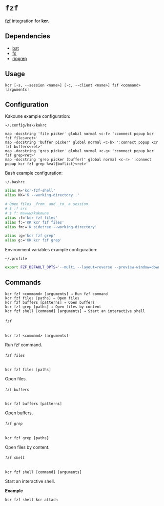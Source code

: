 # `fzf`

[fzf] integration for **kcr**.

[fzf]: https://github.com/junegunn/fzf

## Dependencies

- [bat]
- [fd]
- [ripgrep]

[bat]: https://github.com/sharkdp/bat
[fd]: https://github.com/sharkdp/fd
[ripgrep]: https://github.com/BurntSushi/ripgrep

## Usage

```
kcr [-s, --session <name>] [-c, --client <name>] fzf <command> [arguments]
```

## Configuration

Kakoune example configuration:

`~/.config/kak/kakrc`

``` kak
map -docstring 'file picker' global normal <c-f> ':connect popup kcr fzf files<ret>'
map -docstring 'buffer picker' global normal <c-b> ':connect popup kcr fzf buffers<ret>'
map -docstring 'grep picker' global normal <c-g> ':connect popup kcr fzf grep<ret>'
map -docstring 'grep picker (buffer)' global normal <c-r> ':connect popup kcr fzf grep %val{buflist}<ret>'
```

Bash example configuration:

`~/.bashrc`

``` sh
alias K='kcr-fzf-shell'
alias KK='K --working-directory .'

# Open files _from_ and _to_ a session.
# $ :f src
# $ f: mawww/kakoune
alias :f='kcr fzf files'
alias f:='KK kcr fzf files'
alias fm:='K sidetree --working-directory'

alias :g='kcr fzf grep'
alias g:='KK kcr fzf grep'
```

Environment variables example configuration:

`~/.profile`

``` sh
export FZF_DEFAULT_OPTS='--multi --layout=reverse --preview-window=down:60%'
```

## Commands

```
kcr fzf <command> [arguments] ⇒ Run fzf command
kcr fzf files [paths] ⇒ Open files
kcr fzf buffers [patterns] ⇒ Open buffers
kcr fzf grep [paths] ⇒ Open files by content
kcr fzf shell [command] [arguments] ⇒ Start an interactive shell
```

###### `fzf`

```
kcr fzf <command> [arguments]
```

Run fzf command.

###### `fzf files`

```
kcr fzf files [paths]
```

Open files.

###### `fzf buffers`

```
kcr fzf buffers [patterns]
```

Open buffers.

###### `fzf grep`

```
kcr fzf grep [paths]
```

Open files by content.

###### `fzf shell`

```
kcr fzf shell [command] [arguments]
```

Start an interactive shell.

**Example**

``` sh
kcr fzf shell kcr attach
```
